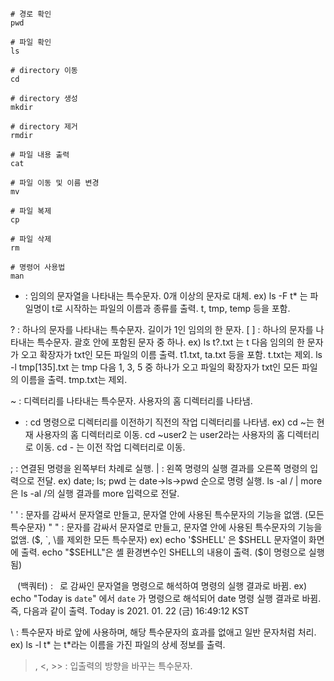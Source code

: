 ```
# 경로 확인
pwd

# 파일 확인
ls

# directory 이동
cd

# directory 생성
mkdir

# directory 제거
rmdir

# 파일 내용 출력
cat

# 파일 이동 및 이름 변경
mv

# 파일 복제
cp

# 파일 삭제
rm

# 명령어 사용법
man
```

* : 임의의 문자열을 나타내는 특수문자. 0개 이상의 문자로 대체.
ex) ls -F t* 는 파일명이 t로 시작하는 파일의 이름과 종류를 출력. t, tmp, temp 등을 포함.
 
 
? : 하나의 문자를 나타내는 특수문자. 길이가 1인 임의의 한 문자.
[ ] : 하나의 문자를 나타내는 특수문자. 괄호 안에 포함된 문자 중 하나.
ex) ls t?.txt 는 t 다음 임의의 한 문자가 오고 확장자가 txt인 모든 파일의 이름 출력. t1.txt, ta.txt 등을 포함. t.txt는 제외.
     ls -l tmp[135].txt 는 tmp 다음 1, 3, 5 중 하나가 오고 파일의 확장자가 txt인 모든 파일의 이름을 출력. tmp.txt는 제외.
 
 
~ : 디렉터리를 나타내는 특수문자. 사용자의 홈 디렉터리를 나타냄.
- : cd 명령으로 디렉터리를 이전하기 직전의 작업 디렉터리를 나타냄.
ex) cd ~는 현재 사용자의 홈 디렉터리로 이동.
     cd ~user2 는 user2라는 사용자의 홈 디렉터리로 이동.
     cd - 는 이전 작업 디렉터리로 이동.
 
 
; : 연결된 명령을 왼쪽부터 차례로 실행.
| : 왼쪽 명령의 실행 결과를 오른쪽 명령의 입력으로 전달.
ex) date; ls; pwd 는 date->ls->pwd 순으로 명령 실행.
     ls -al / | more 은 ls -al /의 실행 결과를 more 입력으로 전달.
 
 
' ' : 문자를 감싸서 문자열로 만들고, 문자열 안에 사용된 특수문자의 기능을 없앰. (모든 특수문자)
" " : 문자를 감싸서 문자열로 만들고, 문자열 안에 사용된 특수문자의 기능을 없앰. ($, `, \를 제외한 모든 특수문자)
ex) echo '$SHELL' 은 $SHELL 문자열이 화면에 출력.
     echo "$SEHLL"은 셸 환경변수인 SHELL의 내용이 출력. ($이 명령으로 실행됨)
 
 
` ` (백쿼터) : ` `로 감싸인 문자열을 명령으로 해석하여 명령의 실행 결과로 바뀜.
ex) echo "Today is `date`" 에서 `date` 가 명령으로 해석되어 date 명령 실행 결과로 바뀜. 즉, 다음과 같이 출력.
     Today is 2021. 01. 22 (금) 16:49:12 KST
 
 
\ : 특수문자 바로 앞에 사용하며, 해당 특수문자의 효과를 없애고 일반 문자처럼 처리.
ex) ls -l t\* 는 t*라는 이름을 가진 파일의 상세 정보를 출력. 
 
 
>, <, >> : 입출력의 방향을 바꾸는 특수문자.
